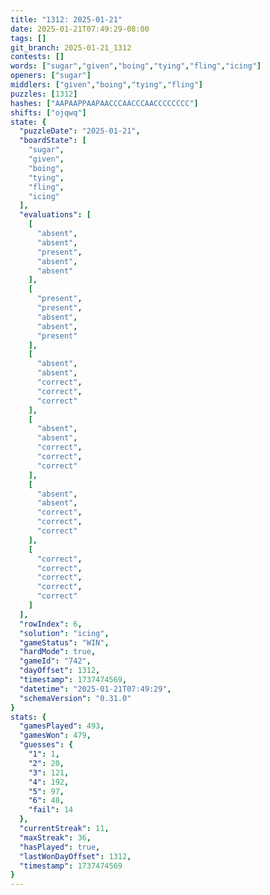```yaml
---
title: "1312: 2025-01-21"
date: 2025-01-21T07:49:29-08:00
tags: []
git_branch: 2025-01-21_1312
contests: []
words: ["sugar","given","boing","tying","fling","icing"]
openers: ["sugar"]
middlers: ["given","boing","tying","fling"]
puzzles: [1312]
hashes: ["AAPAAPPAAPAACCCAACCCAACCCCCCCC"]
shifts: ["ojqwq"]
state: {
  "puzzleDate": "2025-01-21",
  "boardState": [
    "sugar",
    "given",
    "boing",
    "tying",
    "fling",
    "icing"
  ],
  "evaluations": [
    [
      "absent",
      "absent",
      "present",
      "absent",
      "absent"
    ],
    [
      "present",
      "present",
      "absent",
      "absent",
      "present"
    ],
    [
      "absent",
      "absent",
      "correct",
      "correct",
      "correct"
    ],
    [
      "absent",
      "absent",
      "correct",
      "correct",
      "correct"
    ],
    [
      "absent",
      "absent",
      "correct",
      "correct",
      "correct"
    ],
    [
      "correct",
      "correct",
      "correct",
      "correct",
      "correct"
    ]
  ],
  "rowIndex": 6,
  "solution": "icing",
  "gameStatus": "WIN",
  "hardMode": true,
  "gameId": "742",
  "dayOffset": 1312,
  "timestamp": 1737474569,
  "datetime": "2025-01-21T07:49:29",
  "schemaVersion": "0.31.0"
}
stats: {
  "gamesPlayed": 493,
  "gamesWon": 479,
  "guesses": {
    "1": 1,
    "2": 20,
    "3": 121,
    "4": 192,
    "5": 97,
    "6": 48,
    "fail": 14
  },
  "currentStreak": 11,
  "maxStreak": 36,
  "hasPlayed": true,
  "lastWonDayOffset": 1312,
  "timestamp": 1737474569
}
---
```

<!-- more -->
